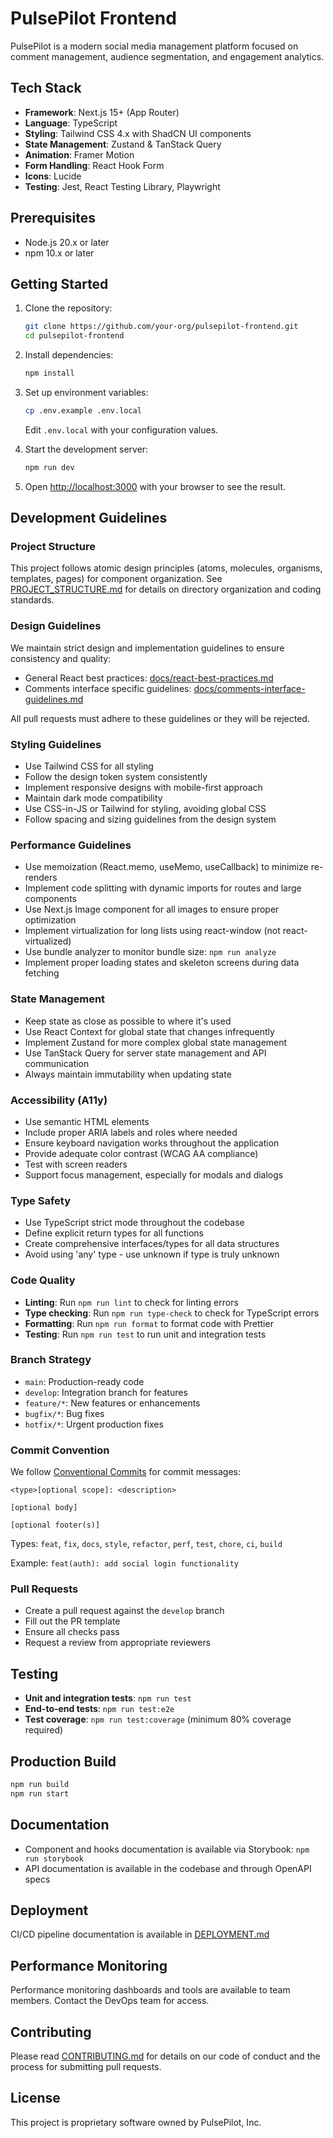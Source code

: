 # PulsePilot Frontend

PulsePilot is a modern social media management platform focused on comment management, audience segmentation, and engagement analytics.

## Tech Stack

- **Framework**: Next.js 15+ (App Router)
- **Language**: TypeScript
- **Styling**: Tailwind CSS 4.x with ShadCN UI components
- **State Management**: Zustand & TanStack Query
- **Animation**: Framer Motion
- **Form Handling**: React Hook Form
- **Icons**: Lucide
- **Testing**: Jest, React Testing Library, Playwright

## Prerequisites

- Node.js 20.x or later
- npm 10.x or later

## Getting Started

1. Clone the repository:

   ```bash
   git clone https://github.com/your-org/pulsepilot-frontend.git
   cd pulsepilot-frontend
   ```

2. Install dependencies:

   ```bash
   npm install
   ```

3. Set up environment variables:

   ```bash
   cp .env.example .env.local
   ```

   Edit `.env.local` with your configuration values.

4. Start the development server:

   ```bash
   npm run dev
   ```

5. Open [http://localhost:3000](http://localhost:3000) with your browser to see the result.

## Development Guidelines

### Project Structure

This project follows atomic design principles (atoms, molecules, organisms, templates, pages) for component organization. See [PROJECT_STRUCTURE.md](./PROJECT_STRUCTURE.md) for details on directory organization and coding standards.

### Design Guidelines

We maintain strict design and implementation guidelines to ensure consistency and quality:

- General React best practices: [docs/react-best-practices.md](./docs/react-best-practices.md)
- Comments interface specific guidelines: [docs/comments-interface-guidelines.md](./docs/comments-interface-guidelines.md)

All pull requests must adhere to these guidelines or they will be rejected.

### Styling Guidelines

- Use Tailwind CSS for all styling
- Follow the design token system consistently
- Implement responsive designs with mobile-first approach
- Maintain dark mode compatibility
- Use CSS-in-JS or Tailwind for styling, avoiding global CSS
- Follow spacing and sizing guidelines from the design system

### Performance Guidelines

- Use memoization (React.memo, useMemo, useCallback) to minimize re-renders
- Implement code splitting with dynamic imports for routes and large components
- Use Next.js Image component for all images to ensure proper optimization
- Implement virtualization for long lists using react-window (not react-virtualized)
- Use bundle analyzer to monitor bundle size: `npm run analyze`
- Implement proper loading states and skeleton screens during data fetching

### State Management

- Keep state as close as possible to where it's used
- Use React Context for global state that changes infrequently
- Implement Zustand for more complex global state management
- Use TanStack Query for server state management and API communication
- Always maintain immutability when updating state

### Accessibility (A11y)

- Use semantic HTML elements
- Include proper ARIA labels and roles where needed
- Ensure keyboard navigation works throughout the application
- Provide adequate color contrast (WCAG AA compliance)
- Test with screen readers
- Support focus management, especially for modals and dialogs

### Type Safety

- Use TypeScript strict mode throughout the codebase
- Define explicit return types for all functions
- Create comprehensive interfaces/types for all data structures
- Avoid using 'any' type - use unknown if type is truly unknown

### Code Quality

- **Linting**: Run `npm run lint` to check for linting errors
- **Type checking**: Run `npm run type-check` to check for TypeScript errors
- **Formatting**: Run `npm run format` to format code with Prettier
- **Testing**: Run `npm run test` to run unit and integration tests

### Branch Strategy

- `main`: Production-ready code
- `develop`: Integration branch for features
- `feature/*`: New features or enhancements
- `bugfix/*`: Bug fixes
- `hotfix/*`: Urgent production fixes

### Commit Convention

We follow [Conventional Commits](https://www.conventionalcommits.org/) for commit messages:

```
<type>[optional scope]: <description>

[optional body]

[optional footer(s)]
```

Types: `feat`, `fix`, `docs`, `style`, `refactor`, `perf`, `test`, `chore`, `ci`, `build`

Example: `feat(auth): add social login functionality`

### Pull Requests

- Create a pull request against the `develop` branch
- Fill out the PR template
- Ensure all checks pass
- Request a review from appropriate reviewers

## Testing

- **Unit and integration tests**: `npm run test`
- **End-to-end tests**: `npm run test:e2e`
- **Test coverage**: `npm run test:coverage` (minimum 80% coverage required)

## Production Build

```bash
npm run build
npm run start
```

## Documentation

- Component and hooks documentation is available via Storybook: `npm run storybook`
- API documentation is available in the codebase and through OpenAPI specs

## Deployment

CI/CD pipeline documentation is available in [DEPLOYMENT.md](./DEPLOYMENT.md)

## Performance Monitoring

Performance monitoring dashboards and tools are available to team members. Contact the DevOps team for access.

## Contributing

Please read [CONTRIBUTING.md](./CONTRIBUTING.md) for details on our code of conduct and the process for submitting pull requests.

## License

This project is proprietary software owned by PulsePilot, Inc.
